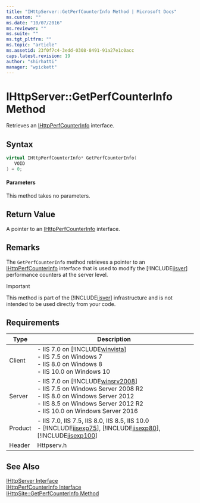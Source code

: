 ```yaml
---
title: "IHttpServer::GetPerfCounterInfo Method | Microsoft Docs"
ms.custom: ""
ms.date: "10/07/2016"
ms.reviewer: ""
ms.suite: ""
ms.tgt_pltfrm: ""
ms.topic: "article"
ms.assetid: 23f0f7c4-3edd-0308-8491-91a27e1c0acc
caps.latest.revision: 19
author: "shirhatti"
manager: "wpickett"
---
```

# IHttpServer::GetPerfCounterInfo Method
Retrieves an [IHttpPerfCounterInfo](../../web-development-reference\native-code-api-reference/ihttpperfcounterinfo-interface.md) interface.  
  
## Syntax  
  
```cpp  
virtual IHttpPerfCounterInfo* GetPerfCounterInfo(  
   VOID  
) = 0;  
```  
  
#### Parameters  
 This method takes no parameters.  
  
## Return Value  
 A pointer to an [IHttpPerfCounterInfo](../../web-development-reference\native-code-api-reference/ihttpperfcounterinfo-interface.md) interface.  
  
## Remarks  
 The `GetPerfCounterInfo` method retrieves a pointer to an [IHttpPerfCounterInfo](../../web-development-reference\native-code-api-reference/ihttpperfcounterinfo-interface.md) interface that is used to modify the [!INCLUDE[iisver](../../wmi-provider/includes/iisver-md.md)] performance counters at the server level.  
  
> [!IMPORTANT]
>  This method is part of the [!INCLUDE[iisver](../../wmi-provider/includes/iisver-md.md)] infrastructure and is not intended to be used directly from your code.  
  
## Requirements  
  
|Type|Description|  
|----------|-----------------|  
|Client|-   IIS 7.0 on [!INCLUDE[winvista](../../wmi-provider/includes/winvista-md.md)]<br />-   IIS 7.5 on Windows 7<br />-   IIS 8.0 on Windows 8<br />-   IIS 10.0 on Windows 10|  
|Server|-   IIS 7.0 on [!INCLUDE[winsrv2008](../../wmi-provider/includes/winsrv2008-md.md)]<br />-   IIS 7.5 on Windows Server 2008 R2<br />-   IIS 8.0 on Windows Server 2012<br />-   IIS 8.5 on Windows Server 2012 R2<br />-   IIS 10.0 on Windows Server 2016|  
|Product|-   IIS 7.0, IIS 7.5, IIS 8.0, IIS 8.5, IIS 10.0<br />-   [!INCLUDE[iisexp75](../../web-development-reference/native-code-api-reference/includes/iisexp75-md.md)], [!INCLUDE[iisexp80](../../web-development-reference/native-code-api-reference/includes/iisexp80-md.md)], [!INCLUDE[iisexp100](../../web-development-reference/native-code-api-reference/includes/iisexp100-md.md)]|  
|Header|Httpserv.h|  
  
## See Also  
 [IHttpServer Interface](../../web-development-reference\native-code-api-reference/ihttpserver-interface.md)   
 [IHttpPerfCounterInfo Interface](../../web-development-reference\native-code-api-reference/ihttpperfcounterinfo-interface.md)   
 [IHttpSite::GetPerfCounterInfo Method](../../web-development-reference\native-code-api-reference/ihttpsite-getperfcounterinfo-method.md)